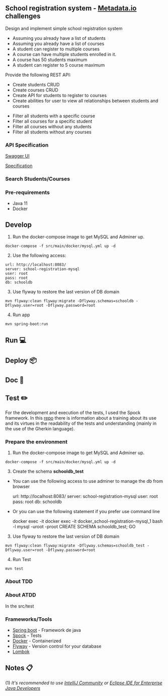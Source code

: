 School registration system - [Metadata.io](https://metadata.io/) challenges
---
Design and implement simple school registration system
- Assuming you already have a list of students
- Assuming you already have a list of courses
- A student can register to multiple courses
- A course can have multiple students enrolled in it.
- A course has 50 students maximum
- A student can register to 5 course maximum

Provide the following REST API:
- Create students CRUD
- Create courses CRUD
- Create API for students to register to courses
- Create abilities for user to view all relationships between students and courses
+ Filter all students with a specific course
+ Filter all courses for a specific student
+ Filter all courses without any students
+ Filter all students without any courses

### API Specification
[Swagger UI](http://localhost:8080/swagger-ui.html)

[Specification](http://localhost:8080/v3/api-docs/)

[](doc/img/swagger-ui.png)

### Search Students/Courses


### Pre-requirements
* Java 11
* Docker

## Develop

  1) Run the docker-compose image to get MySQL and Adminer up.

    docker-compose -f src/main/docker/mysql.yml up -d

  2) Use the following access:

    url: http://localhost:8083/
    server: school-registration-mysql
    user: root
    pass: root
    db: schooldb

  3) Use flyway to restore the last version of DB domain

    mvn flyway:clean flyway:migrate -Dflyway.schemas=schooldb -Dflyway.user=root -Dflyway.password=root

  4) Run app

    mvn spring-boot:run

## Run  💻

## Deploy 📦

## Doc 📖️

## Test ✏️

For the development and execution of the tests, I used the Spock framework. In this [repo](https://github.com/ewatemberg/acceptance-test-spock) there is information about a training about its use and its virtues in the readability of the tests and understanding (mainly in the use of the Gherkin language).

### Prepare the environment

  1) Run the docker-compose image to get MySQL and Adminer up.

    docker-compose -f src/main/docker/mysql.yml up -d

  3) Create the schema **schooldb_test**

  - You can use the following access to use adminer to manage the db from browser


    url: http://localhost:8083/
    server: school-registration-mysql
    user: root
    pass: root
    db: schooldb

  - Or you can use the following statement if you prefer use command line


    docker exec -it docker exec -it docker_school-registration-mysql_1 bash -l
    mysql -uroot -proot
    CREATE SCHEMA schooldb_test; GO

  3) Use flyway to restore the last version of DB domain

    mvn flyway:clean flyway:migrate -Dflyway.schemas=schooldb_test -Dflyway.user=root -Dflyway.password=root

  4) Run Test

    mvn test

### About TDD

    

### About ATDD

In the src/test

### Frameworks/Tools
* [Spring boot](https://spring.io/projects/spring-boot) - Framework de java
* [Spock](http://spockframework.org/) - Tests
* [Docker](https://www.docker.com/get-started/) - Containerized
* [Flyway](https://flywaydb.org/) - Version control for your database
* [Lombok](https://projectlombok.org/) 


## Notes 📋
(1) _It's recommended to use [IntelliJ Community](https://www.jetbrains.com/idea/download/) or [Eclipse IDE for Enterprise Java Developers](https://www.eclipse.org/downloads/packages/)_
